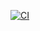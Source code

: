 [![CI](https://github.com/crsmithdev/aleph/actions/workflows/ci.yml/badge.svg)](https://github.com/crsmithdev/aleph/actions/workflows/ci.yml)
